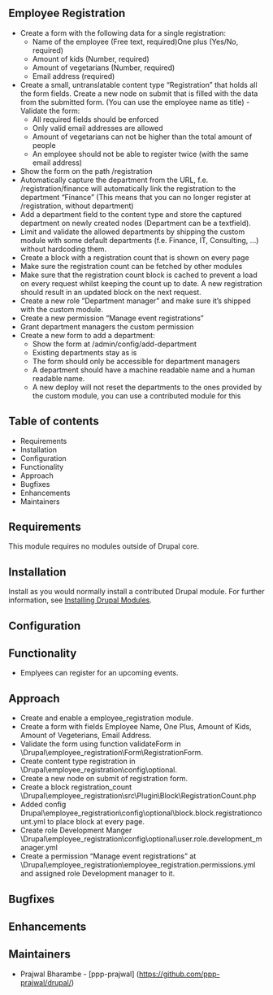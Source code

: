 ## Employee Registration

- Create a form with the following data for a single registration:
  - Name of the employee (Free text, required)One plus (Yes/No, required)
  - Amount of kids (Number, required)
  - Amount of vegetarians (Number, required)
  - Email address (required)
- Create a small, untranslatable content type “Registration” that holds all the form fields. Create a new node on submit that is filled with the data from the submitted form. (You can use the employee name as title)
-Validate the form:
  - All required fields should be enforced
  - Only valid email addresses are allowed
  - Amount of vegetarians can not be higher than the total amount of people
  - An employee should not be able to register twice (with the same email address)
- Show the form on the path /registration
- Automatically capture the department from the URL, f.e. /registration/finance will automatically link the registration to the department “Finance” (This means that you can no longer register at /registration, without department)
- Add a department field to the content type and store the captured department on
newly created nodes (Department can be a textfield).
- Limit and validate the allowed departments by shipping the custom module with some default departments (f.e. Finance, IT, Consulting, ...) without hardcoding them.
- Create a block with a registration count that is shown on every page
- Make sure the registration count can be fetched by other modules
- Make sure that the registration count block is cached to prevent a load on every request whilst keeping the count up to date. A new registration should result in an updated block on the next request.
- Create a new role ”Department manager” and make sure it’s shipped with the custom module.
- Create a new permission “Manage event registrations”
- Grant department managers the custom permission
- Create a new form to add a department:
  - Show the form at /admin/config/add-department
  - Existing departments stay as is
  - The form should only be accessible for department managers
  - A department should have a machine readable name and a human readable name.
  - A new deploy will not reset the departments to the ones provided by the custom module, you can use a contributed module for this


## Table of contents

- Requirements
- Installation
- Configuration
- Functionality
- Approach
- Bugfixes
- Enhancements
- Maintainers


## Requirements

This module requires no modules outside of Drupal core.


## Installation

Install as you would normally install a contributed Drupal module. For further
information, see
[Installing Drupal Modules](https://www.drupal.org/docs/extending-drupal/installing-drupal-modules).


## Configuration


## Functionality

- Emplyees can register for an upcoming events.


## Approach

- Create and enable a employee_registration module.
- Create a form with fields Employee Name, One Plus, Amount of Kids, Amount of Vegeterians, Email Address.
- Validate the form using function validateForm in \Drupal\employee_registration\Form\RegistrationForm.
- Create content type registration in \Drupal\employee_registration\config\optional.
- Create a new node on submit of registration form.
- Create a block registration_count \Drupal\employee_registration\src\Plugin\Block\RegistrationCount.php
- Added config Drupal\employee_registration\config\optional\block.block.registrationcount.yml to place block at every page.
- Create role Development Manger \Drupal\employee_registration\config\optional\user.role.development_manager.yml
- Create a permission “Manage event registrations” at \Drupal\employee_registration\employee_registration.permissions.yml and assigned role Development manager to it.


## Bugfixes


## Enhancements


## Maintainers

- Prajwal Bharambe - [ppp-prajwal]
(https://github.com/ppp-prajwal/drupal/)
